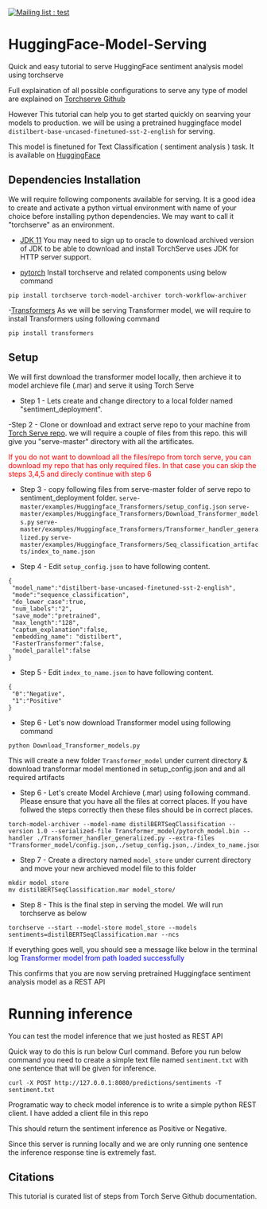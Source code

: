 
 [![Mailing list : test](http://img.shields.io/badge/Email-gray.svg?style=for-the-badge&logo=gmail)](mailto:ashutosh.dongare@gmail.com)
 
# HuggingFace-Model-Serving
Quick and easy tutorial to serve HuggingFace sentiment analysis model using torchserve

Full explaination of all possible configurations to serve any type of model are explained on [Torchserve Github](https://github.com/pytorch/serve)  

However This tutorial can help you to get started quickly on searving your models to production.
we will be using a pretrained huggingface model ``` distilbert-base-uncased-finetuned-sst-2-english ``` for serving.

This model is finetuned for Text Classification ( sentiment analysis ) task. It is available on [HuggingFace](https://huggingface.co/distilbert-base-uncased-finetuned-sst-2-english)

## Dependencies Installation 

We will require following components available for serving. It is a good idea to create and activate a python virtual environment with name of your choice before installing python dependencies. We may want to call it "torchserve" as an environment.

- [JDK 11](https://www.oracle.com/in/java/technologies/javase/jdk11-archive-downloads.html) 
  You may need to sign up to oracle to download archived version of JDK to be able to download and install
  TorchServe uses JDK for HTTP server support.

- [pytorch](https://github.com/pytorch/serve/blob/master/README.md#serve-a-model)
  Install torchserve and related components using below command 

```
pip install torchserve torch-model-archiver torch-workflow-archiver
```

-[Transformers](https://huggingface.co/docs/transformers/index)
As we will be serving Transformer model, we will require to install Transformers using following command
```
pip install transformers
```

## Setup

We will first download the transformer model locally, then archieve it to model archieve file (.mar) and serve it using Torch Serve

- Step 1 - Lets create and change directory to a local folder named "sentiment_deployment".   
 
-Step 2  - Clone or download and extract serve repo to your machine from [Torch Serve repo](https://github.com/pytorch/serve). we  will require a couple of files from this repo. this will give you "serve-master" directory with all the artificates. 

<span style="color:red">If you do not want to download all the files/repo from torch serve, you can download my repo that has only required files. In that case you can skip the steps 3,4,5 and direcly continue with step 6</span> 

- Step 3 - copy following files from serve-master folder of serve repo to sentiment_deployment folder.
``` serve-master/examples/Huggingface_Transformers/setup_config.json ```
``` serve-master/examples/Huggingface_Transformers/Download_Transformer_models.py ```
``` serve-master/examples/Huggingface_Transformers/Transformer_handler_generalized.py ```
``` serve-master/examples/Huggingface_Transformers/Seq_classification_artifacts/index_to_name.json ```


- Step 4 - Edit ```setup_config.json``` to have following content. 
```
{
 "model_name":"distilbert-base-uncased-finetuned-sst-2-english",
 "mode":"sequence_classification",
 "do_lower_case":true,
 "num_labels":"2",
 "save_mode":"pretrained",
 "max_length":"128",
 "captum_explanation":false,
 "embedding_name": "distilbert",
 "FasterTransformer":false,
 "model_parallel":false
}

```
- Step 5 - Edit ```index_to_name.json``` to have following content. 
```
{
 "0":"Negative",
 "1":"Positive"
}

```

- Step 6 - Let's now download Transformer model using following command
```
python Download_Transformer_models.py
```
This will create a new folder ```Transformer_model``` under current directory & download transformar model mentioned in setup_config.json and  and all required artifacts

- Step 6 - Let's create Model Archieve (.mar) using following command. Please ensure that you have all the files at correct places. If you have follwed the steps correctly then these files should be in correct places. 
```
torch-model-archiver --model-name distilBERTSeqClassification --version 1.0 --serialized-file Transformer_model/pytorch_model.bin --handler ./Transformer_handler_generalized.py --extra-files "Transformer_model/config.json,./setup_config.json,./index_to_name.json"
```

- Step 7 - Create a directory named ```model_store``` under current directory and move your new archieved model file to this folder
```
mkdir model_store
mv distilBERTSeqClassification.mar model_store/ 
```
- Step 8 - This is the final step in serving the model. We will run torchserve as below
```
torchserve --start --model-store model_store --models sentiments=distilBERTSeqClassification.mar --ncs
``` 
If everything goes well, you should see a message like below in the terminal log
<span style="color:blue">Transformer model from path <your path> loaded successfully</span>

This confirms that you are now serving pretrained Huggingface sentiment analysis model as a REST API


# Running inference  

You can test the model inference that we just hosted as REST API

Quick way to do this is run below Curl command. Before you run below command you need to create a simple text file named ```sentiment.txt``` with one sentence that will be given for inference.
```
curl -X POST http://127.0.0.1:8080/predictions/sentiments -T sentiment.txt
```
Programatic way to check model inference is to write a simple python REST client. I have added a client file in this repo

This should return the sentiment inference as Positive or Negative. 

Since this server is running locally and we are only running one sentence the inference response tine is extremely fast.


## Citations
 
This tutorial is curated list of steps from Torch Serve Github documentation. 
 
